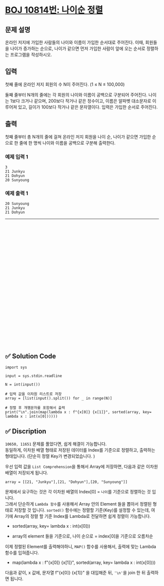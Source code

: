 # [BOJ 10814번: 나이순 정렬](https://www.acmicpc.net/problem/10814)

## 문제 설명

온라인 저지에 가입한 사람들의 나이와 이름이 가입한 순서대로 주어진다. 이때, 회원들을 나이가 증가하는 순으로, 나이가 같으면 먼저 가입한 사람이 앞에 오는 순서로 정렬하는 프로그램을 작성하시오.


## 입력

첫째 줄에 온라인 저지 회원의 수 N이 주어진다. (1 ≤ N ≤ 100,000)  

둘째 줄부터 N개의 줄에는 각 회원의 나이와 이름이 공백으로 구분되어 주어진다. 나이는 1보다 크거나 같으며, 200보다 작거나 같은 정수이고, 이름은 알파벳 대소문자로 이루어져 있고, 길이가 100보다 작거나 같은 문자열이다. 입력은 가입한 순서로 주어진다.  

## 출력

첫째 줄부터 총 N개의 줄에 걸쳐 온라인 저지 회원을 나이 순, 나이가 같으면 가입한 순으로 한 줄에 한 명씩 나이와 이름을 공백으로 구분해 출력한다.


### 예제 입력 1

```
3
21 Junkyu
21 Dohyun
20 Sunyoung
```

### 예제 출력 1

```
20 Sunyoung
21 Junkyu
21 Dohyun
```



---

<br/>
<br/>
<br/>
<br/>
<br/>
<br/>
<br/>
<br/>
<br/>
<br/>
<br/>
<br/>
<br/>
<br/>
<br/>
<br/>
<br/>
<br/>
<br/>
<br/>
<br/>
<br/>
<br/>

## ✅ Solution Code

```python3
import sys

input = sys.stdin.readline

N = int(input())

# 입력 값을 이차원 리스트로 저장
array = [list(input().split()) for _ in range(N)]

# 정렬 후 개행문자를 포함해서 출력
print("\n".join(map(lambda x : f"{x[0]} {x[1]}", sorted(array, key= lambda x : int(x[0])))))
```

## ✅ Discription

`10650, 11651` 문제를 풀었다면, 쉽게 해결이 가능합니다.   
동일하게, 이차원 배열 형태로 저장된 데이터를 Index를 기준으로 정렬하고, 출력하는 형태입니다. (단순히 정렬 Key가 변경되었습니다. )  

우선 입력 값을 `List Comprehension`을 통해서 Array에 저장하면, 다음과 같은 이차원 배열이 저장되게 됩니다. 

```
array = [[21, "Junkyu"],[21, "Dohyun"],[20, "Sunyoung"]]
```

문제에서 요구하는 것은 각 이차원 배열의 Index[0] = `나이`를 기준으로 정렬하는 것 입니다.    
그래서 단순하게  `Lambda 함수`를 사용해서 Array 안의 Element 들을 뽑아서 정렬된 형태로 저장할 것 입니다.
`sorted()` 함수에는 정렬할 기준(Key)를 설정할 수 있는데, 여기에 Array의 정렬 할 기준 Index를 Lambda로 전달하면 쉽게 정렬이 가능합니다.

* sorted(array, key= lambda x : int(x[0]))

* array의 element 들을 기준으로, 나이 순으로 = index[0]을 기준으로 오름차순

이제 정렬된 Element를 출력해야하니, `MAP()` 함수를 사용해서, 출력에 맞는 Lambda 함수를 입혀줍니다.    

* map(lambda x : f"{x[0]} {x[1]}", sorted(array, key= lambda x : int(x[0])))

다음과 같이, x 값에, 문자열 f"{x[0]} {x[1]}" 을 대입해준 뒤, `'\n'`을 join 한 뒤 출력하면 됩니다.   